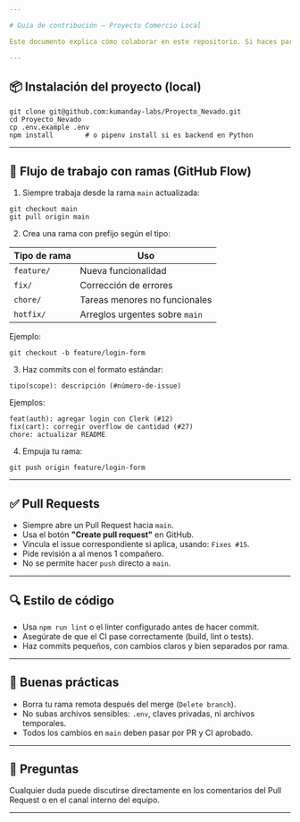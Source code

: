 ```yaml
---

# Guía de contribución – Proyecto Comercio Local

Este documento explica cómo colaborar en este repositorio. Si haces parte del equipo de desarrollo, sigue estas reglas para mantener la calidad y orden del proyecto.

---
```


## 📦 Instalación del proyecto (local)

```
git clone git@github.com:kumanday-labs/Proyecto_Nevado.git
cd Proyecto_Nevado
cp .env.example .env
npm install        # o pipenv install si es backend en Python
```

---

## 🌱 Flujo de trabajo con ramas (GitHub Flow)

1. Siempre trabaja desde la rama `main` actualizada:

```
git checkout main
git pull origin main
```

2. Crea una rama con prefijo según el tipo:

| Tipo de rama | Uso                            |
| ------------ | ------------------------------ |
| `feature/`   | Nueva funcionalidad            |
| `fix/`       | Corrección de errores          |
| `chore/`     | Tareas menores no funcionales  |
| `hotfix/`    | Arreglos urgentes sobre `main` |

Ejemplo:

```
git checkout -b feature/login-form
```

3. Haz commits con el formato estándar:

```
tipo(scope): descripción (#número-de-issue)
```

Ejemplos:

```
feat(auth): agregar login con Clerk (#12)
fix(cart): corregir overflow de cantidad (#27)
chore: actualizar README
```

4. Empuja tu rama:

```
git push origin feature/login-form
```

---

## ✅ Pull Requests

* Siempre abre un Pull Request hacia `main`.
* Usa el botón **"Create pull request"** en GitHub.
* Vincula el issue correspondiente si aplica, usando: `Fixes #15`.
* Pide revisión a al menos 1 compañero.
* No se permite hacer `push` directo a `main`.

---

## 🔍 Estilo de código

* Usa `npm run lint` o el linter configurado antes de hacer commit.
* Asegúrate de que el CI pase correctamente (build, lint o tests).
* Haz commits pequeños, con cambios claros y bien separados por rama.

---

## 📄 Buenas prácticas

* Borra tu rama remota después del merge (`Delete branch`).
* No subas archivos sensibles: `.env`, claves privadas, ni archivos temporales.
* Todos los cambios en `main` deben pasar por PR y CI aprobado.

---

## 💬 Preguntas

Cualquier duda puede discutirse directamente en los comentarios del Pull Request o en el canal interno del equipo.

---
